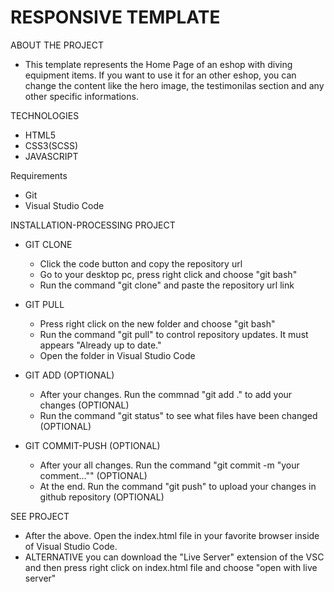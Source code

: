 # RESPONSIVE TEMPLATE

ABOUT THE PROJECT
  - This template represents the Home Page of an eshop with diving equipment items. If you want to use it for an other eshop, you can change the content like the hero image, the     testimonilas section and any other specific informations.

TECHNOLOGIES
  - HTML5
  - CSS3(SCSS)
  - JAVASCRIPT
  
  
Requirements
  - Git
  - Visual Studio Code
<!--     - Extensions Editor (Live Server) -->
 
INSTALLATION-PROCESSING PROJECT
  - GIT CLONE
      - Click the code button and copy the repository url
      - Go to your desktop pc, press right click and choose "git bash"
      - Run the command "git clone" and paste the repository url link

  - GIT PULL
      - Press right click on the new folder and choose "git bash"
      - Run the command "git pull" to control repository updates. It must appears "Already up to date."
      - Open the folder in Visual Studio Code

  - GIT ADD (OPTIONAL)
      - After your changes. Run the commnad "git add ." to add your changes (OPTIONAL)
      - Run the command "git status" to see what files have been changed (OPTIONAL)
  
  - GIT COMMIT-PUSH (OPTIONAL)
      - After your all changes. Run the command "git commit -m "your comment..."" (OPTIONAL)
      - At the end. Run the command "git push" to upload your changes in github repository (OPTIONAL)

SEE PROJECT
  - After the above. Open the index.html file in your favorite browser inside of Visual Studio Code.
  - ALTERNATIVE you can download the "Live Server" extension of the VSC and then press right click on index.html file and choose "open with live server"
